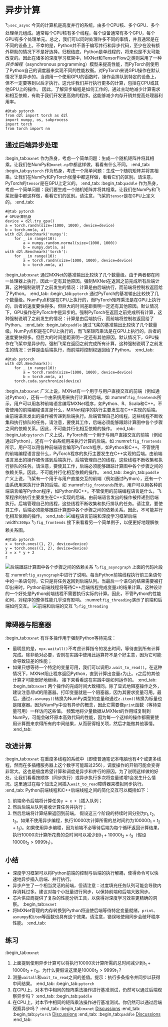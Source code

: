 # 异步计算
:label:`sec_async`
今天的计算机是高度并行的系统，由多个CPU核、多个GPU、多个处理单元组成。通常每个CPU核有多个线程，每个设备通常有多个GPU，每个GPU有多个处理单元。总之，我们可以同时处理许多不同的事情，并且通常是在不同的设备上。不幸的是，Python并不善于编写并行和异步代码，至少在没有额外帮助的情况下不是好选择。归根结底，Python是单线程的，将来也是不太可能改变的。因此在诸多的深度学习框架中，MXNet和TensorFlow之类则采用了一种*异步编程*（asynchronous programming）模型来提高性能，而PyTorch则使用了Python自己的调度器来实现不同的性能权衡。对PyTorch来说GPU操作在默认情况下是异步的。当调用一个使用GPU的函数时，操作会排队到特定的设备上，但不一定要等到以后才执行。这允许我们并行执行更多的计算，包括在CPU或其他GPU上的操作。
因此，了解异步编程是如何工作的，通过主动地减少计算需求和相互依赖，有助于我们开发更高效的程序。这能够减少内存开销并提高处理器利用率。
```{.python .input}
#@tab pytorch
from d2l import torch as d2l
import numpy, os, subprocess
import torch
from torch import nn
```
## 通过后端异步处理
:begin_tab:`mxnet`
作为热身，考虑一个简单问题：生成一个随机矩阵并将其相乘。让我们在NumPy和`mxnet.np`中都这样做，看看有什么不同。
:end_tab:
:begin_tab:`pytorch`
作为热身，考虑一个简单问题：生成一个随机矩阵并将其相乘。让我们在NumPy和PyTorch张量中都这样做，看看它们的区别。请注意，PyTorch的`tensor`是在GPU上定义的。
:end_tab:
:begin_tab:`paddle`
作为热身，考虑一个简单问题：我们要生成一个随机矩阵并将其相乘。让我们在NumPy和飞桨张量中都这样做，看看它们的区别。请注意，飞桨的`tensor`是在GPU上定义的。
:end_tab:
```{.python .input}
#@tab pytorch
# GPU计算热身
device = d2l.try_gpu()
a = torch.randn(size=(1000, 1000), device=device)
b = torch.mm(a, a)
with d2l.Benchmark('numpy'):
    for _ in range(10):
        a = numpy.random.normal(size=(1000, 1000))
        b = numpy.dot(a, a)
with d2l.Benchmark('torch'):
    for _ in range(10):
        a = torch.randn(size=(1000, 1000), device=device)
        b = torch.mm(a, a)
```
:begin_tab:`mxnet`
通过MXNet的基准输出比较快了几个数量级。由于两者都在同一处理器上执行，因此一定有其他原因。强制MXNet在返回之前完成所有后端计算，这种强制说明了之前发生的情况：计算是由后端执行，而前端将控制权返回给了Python。
:end_tab:
:begin_tab:`pytorch`
通过PyTorch的基准输出比较快了几个数量级。NumPy点积是在CPU上执行的，而PyTorch矩阵乘法是在GPU上执行的，后者的速度要快得多。但巨大的时间差距表明一定还有其他原因。默认情况下，GPU操作在PyTorch中是异步的。强制PyTorch在返回之前完成所有计算，这种强制说明了之前发生的情况：计算是由后端执行，而前端将控制权返回给了Python。
:end_tab:
:begin_tab:`paddle`
通过飞桨的基准输出比较快了几个数量级。NumPy点积是在CPU上执行的，而飞桨矩阵乘法是在GPU上执行的，后者的速度要快得多。但巨大的时间差距表明一定还有其他原因。默认情况下，GPU操作在飞桨中是异步的。强制飞桨在返回之前完成所有计算，这种强制说明了之前发生的情况：计算是由后端执行，而前端将控制权返回给了Python。
:end_tab:
```{.python .input}
#@tab pytorch
with d2l.Benchmark():
    for _ in range(10):
        a = torch.randn(size=(1000, 1000), device=device)
        b = torch.mm(a, a)
    torch.cuda.synchronize(device)
```
:begin_tab:`mxnet`
广义上说，MXNet有一个用于与用户直接交互的前端（例如通过Python），还有一个由系统用来执行计算的后端。如 :numref:`fig_frontends`所示，用户可以用各种前端语言编写MXNet程序，如Python、R、Scala和C++。不管使用的前端编程语言是什么，MXNet程序的执行主要发生在C++实现的后端。由前端语言发出的操作被传递到后端执行。后端管理自己的线程，这些线程不断收集和执行排队的任务。请注意，要使其工作，后端必须能够跟踪计算图中各个步骤之间的依赖关系。因此，不可能并行化相互依赖的操作。
:end_tab:
:begin_tab:`pytorch`
广义上说，PyTorch有一个用于与用户直接交互的前端（例如通过Python），还有一个由系统用来执行计算的后端。如 :numref:`fig_frontends`所示，用户可以用各种前端语言编写PyTorch程序，如Python和C++。不管使用的前端编程语言是什么，PyTorch程序的执行主要发生在C++实现的后端。由前端语言发出的操作被传递到后端执行。后端管理自己的线程，这些线程不断收集和执行排队的任务。请注意，要使其工作，后端必须能够跟踪计算图中各个步骤之间的依赖关系。因此，不可能并行化相互依赖的操作。
:end_tab:
:begin_tab:`paddle`
广义上说，飞桨有一个用于与用户直接交互的前端（例如通过Python），还有一个由系统用来执行计算的后端。如 :numref:`fig_frontends`所示，用户可以用各种前端语言编写Python程序，如Python和C++。不管使用的前端编程语言是什么，飞桨程序的执行主要发生在C++实现的后端。由前端语言发出的操作被传递到后端执行。后端管理自己的线程，这些线程不断收集和执行排队的任务。请注意，要使其工作，后端必须能够跟踪计算图中各个步骤之间的依赖关系。因此，不可能并行化相互依赖的操作。
:end_tab:
![编程语言前端和深度学习框架后端](../img/frontends.png)
:width:`300px`
:label:`fig_frontends`
接下来看看另一个简单例子，以便更好地理解依赖关系图。
```{.python .input}
#@tab pytorch
x = torch.ones((1, 2), device=device)
y = torch.ones((1, 2), device=device)
z = x * y + 2
z
```
![后端跟踪计算图中各个步骤之间的依赖关系](../img/asyncgraph.svg)
:label:`fig_asyncgraph`
上面的代码片段在 :numref:`fig_asyncgraph`中进行了说明。每当Python前端线程执行前三条语句中的一条语句时，它只是将任务返回到后端队列。当最后一个语句的结果需要被打印出来时，Python前端线程将等待C++后端线程完成变量`z`的结果计算。这种设计的一个好处是Python前端线程不需要执行实际的计算。因此，不管Python的性能如何，对程序的整体性能几乎没有影响。 :numref:`fig_threading`演示了前端和后端如何交互。
![前端和后端的交互](../img/threading.svg)
:label:`fig_threading`
## 障碍器与阻塞器
:begin_tab:`mxnet`
有许多操作用于强制Python等待完成：
* 最明显的是，`npx.waitall()`不考虑计算指令的发出时间，等待直到所有计算完成。除非绝对必要，否则在实践中使用此运算符不是个好主意，因为它可能会导致较差的性能；
* 如果只想等待一个特定的变量可用，我们可以调用`z.wait_to_read()`。在这种情况下，MXNet阻止程序返回Python，直到计算出变量`z`为止。`z`之后的其他计算才可能很好地继续。
接下来看看这在实践中是如何运作的。
:end_tab:
:begin_tab:`mxnet`
两个操作的完成时间大致相同。除了显式地阻塞操作之外，建议注意*隐式*的阻塞器。打印变量就是一个阻塞器，因为其要求变量可用。最后，通过`z.asnumpy()`转换为NumPy类型的变量和通过`z.item()`转换为标量也是阻塞器。因为NumPy中没有异步的概念，因此它需要像`print`函数（等待变量可用）一样访问这些值。
频繁地将少量数据从MXNet的作用域复制到NumPy，可能会破坏原本高效代码的性能，因为每一个这样的操作都需要使用计算图来求得所有的中间结果，从而获得相关项，然后才能做其他事情。
:end_tab:
## 改进计算
:begin_tab:`mxnet`
在重度多线程的系统中（即使普通笔记本电脑也有4个或更多线程，然而在多插槽服务器上这个数字可能超过256），调度操作的开销可能会变得非常大。这也是极度希望计算和调度是异步和并行的原因。为了说明这样做的好处，让我们看看按顺序（同步执行）或异步执行多次将变量递增$1$会发生什么情况。这里通过在每个加法之间插入`wait_to_read`障碍器来模拟同步执行。
:end_tab:
Python前端线程和C++后端线程之间的简化交互可以概括如下：
1. 前端命令后端将计算任务`y = x + 1`插入队列；
1. 然后后端从队列接收计算任务并执行；
1. 然后后端将计算结果返回到前端。
假设这三个阶段的持续时间分别为$t_1, t_2, t_3$。如果不使用异步编程，执行10000次计算所需的总时间约为$10000 (t_1+ t_2 + t_3)$。如果使用异步编程，因为前端不必等待后端为每个循环返回计算结果，执行$10000$次计算所花费的总时间可以减少到$t_1 + 10000 t_2 + t_3$（假设$10000 t_2 > 9999t_1$）。
## 小结
* 深度学习框架可以将Python前端的控制与后端的执行解耦，使得命令可以快速地异步插入后端、并行执行。
* 异步产生了一个相当灵活的前端，但请注意：过度填充任务队列可能会导致内存消耗过多。建议对每个小批量进行同步，以保持前端和后端大致同步。
* 芯片供应商提供了复杂的性能分析工具，以获得对深度学习效率更精确的洞察。
:begin_tab:`mxnet`
* 将MXNet管理的内存转换到Python将迫使后端等待特定变量就绪，`print`、`asnumpy`和`item`等函数也具有这个效果。请注意，错误地使用同步会破坏程序性能。
:end_tab:
## 练习
:begin_tab:`mxnet`
1. 上面提到使用异步计算可以将执行$10000$次计算所需的总时间减少到$t_1 + 10000 t_2 + t_3$。为什么要假设这里是$10000 t_2 > 9999 t_1$？
1. 测量`waitall`和`wait_to_read`之间的差值。提示：执行多条指令并同步以获得中间结果。
:end_tab:
:begin_tab:`pytorch`
1. 在CPU上，对本节中相同的矩阵乘法操作进行基准测试，仍然可以通过后端观察异步吗？
:end_tab:
:begin_tab:`paddle`
1. 在CPU上，对本节中相同的矩阵乘法操作进行基准测试。你仍然可以通过后端观察异步吗？
:end_tab:
:begin_tab:`mxnet`
[Discussions](https://discuss.d2l.ai/t/2792)
:end_tab:
:begin_tab:`pytorch`
[Discussions](https://discuss.d2l.ai/t/2791)
:end_tab:
:begin_tab:`paddle`
[Discussions](https://discuss.d2l.ai/t/11858)
:end_tab:
